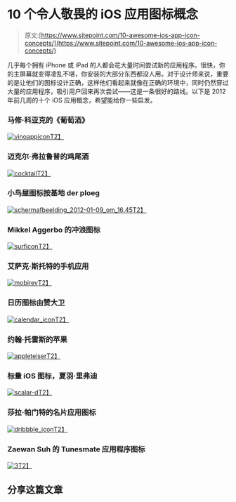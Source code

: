 # 10 个令人敬畏的 iOS 应用图标概念

> 原文:[https://www.sitepoint.com/10-awesome-ios-app-icon-concepts/](https://www.sitepoint.com/10-awesome-ios-app-icon-concepts/)

几乎每个拥有 iPhone 或 iPad 的人都会花大量时间尝试新的应用程序。很快，你的主屏幕就变得凌乱不堪，你安装的大部分东西都没人用。对于设计师来说，重要的是让他们的图标设计正确，这样他们看起来就像在正确的环境中，同时仍然穿过大量的应用程序，吸引用户回来再次尝试——这是一条很好的路线。以下是 2012 年前几周的十个 iOS 应用概念，希望能给你一些启发。

### 马修·科亚克的《葡萄酒》

[![](../Images/5ec10c461905adc60617868db17c04a2.png "vinoappicon")T2】](http://dribbble.com/shots/380141-Application-Icon?list=tags&tag=app)

### 迈克尔·弗拉鲁普的鸡尾酒

[![](../Images/d85ecf3bd8d056881700dc3c2fafa3dc.png "cocktail")T2】](http://dribbble.com/shots/380297-Cocktail?list=tags&tag=app)

### 小鸟屋图标按基地 der ploeg

[![](../Images/6e4ab7769b7084ef5b9a3e8e26f7a6d5.png "schermafbeelding_2012-01-09_om_16.45")T2】](http://dribbble.com/shots/378248-Birdhouse-Icon?list=tags&tag=app)

### Mikkel Aggerbo 的冲浪图标

[![](../Images/8ae124bc70fb26dc4b240decdac7fe67.png "surficon")T2】](http://dribbble.com/shots/378172-Surf-icon?list=tags&tag=app)

### 艾萨克·斯托特的手机应用

[![](../Images/70d67594b56a42841547b0e009215cd7.png "mobirev")T2】](http://dribbble.com/shots/377979-Mobiles-App?list=tags&tag=app)

### 日历图标由赞大卫

[![](../Images/c166f292604024b2b2635022ae0ba1c8.png "calendar_icon")T2】](http://dribbble.com/shots/377664-Calendar-Icon?list=tags&tag=app)

### 约翰·托雷斯的苹果

[![](../Images/467e55684edb0a57106f3280fd6c6d39.png "appleteiser")T2】](http://dribbble.com/shots/377636-Appleteiser?list=tags&tag=app)

### 标量 iOS 图标，夏羽·里弗迪

[![](../Images/bba887b4a5216e476fda2c61e5daef56.png "scalar-d")T2】](http://dribbble.com/shots/376228-Scalar-iOS-icon?list=tags&tag=app)

### 莎拉·帕门特的名片应用图标

[![](../Images/deadd5c9a7e5962d8d404fa1b41ebc06.png "dribbble_icon")T2】](http://dribbble.com/shots/375102-Icon-for-Business-Card-App?list=tags&tag=app)

### Zaewan Suh 的 Tunesmate 应用程序图标

[![](../Images/f026b0dd7b3ee0b279dfb9df0a125984.png "3")T2】](http://dribbble.com/shots/374194-Tunesmate-app-icon?list=tags&tag=app)

## 分享这篇文章